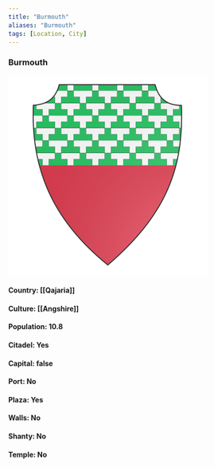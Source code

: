 ```yaml
---
title: "Burmouth"
aliases: "Burmouth"
tags: [Location, City]
---
```

### Burmouth
![](attachment/47603bee22156ecbd9187fdcabc5656d.svg)

#### Country: [[Qajaria]]

#### Culture: [[Angshire]]

#### Population: 10.8

#### Citadel: Yes

#### Capital: false

#### Port: No

#### Plaza: Yes

#### Walls: No

#### Shanty: No

#### Temple: No

